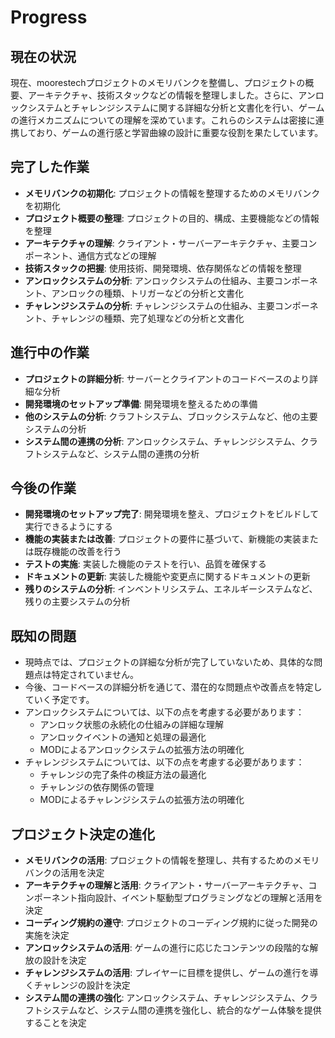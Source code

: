 # Progress

## 現在の状況

現在、moorestechプロジェクトのメモリバンクを整備し、プロジェクトの概要、アーキテクチャ、技術スタックなどの情報を整理しました。さらに、アンロックシステムとチャレンジシステムに関する詳細な分析と文書化を行い、ゲームの進行メカニズムについての理解を深めています。これらのシステムは密接に連携しており、ゲームの進行感と学習曲線の設計に重要な役割を果たしています。

## 完了した作業

- **メモリバンクの初期化**: プロジェクトの情報を整理するためのメモリバンクを初期化
- **プロジェクト概要の整理**: プロジェクトの目的、構成、主要機能などの情報を整理
- **アーキテクチャの理解**: クライアント・サーバーアーキテクチャ、主要コンポーネント、通信方式などの理解
- **技術スタックの把握**: 使用技術、開発環境、依存関係などの情報を整理
- **アンロックシステムの分析**: アンロックシステムの仕組み、主要コンポーネント、アンロックの種類、トリガーなどの分析と文書化
- **チャレンジシステムの分析**: チャレンジシステムの仕組み、主要コンポーネント、チャレンジの種類、完了処理などの分析と文書化

## 進行中の作業

- **プロジェクトの詳細分析**: サーバーとクライアントのコードベースのより詳細な分析
- **開発環境のセットアップ準備**: 開発環境を整えるための準備
- **他のシステムの分析**: クラフトシステム、ブロックシステムなど、他の主要システムの分析
- **システム間の連携の分析**: アンロックシステム、チャレンジシステム、クラフトシステムなど、システム間の連携の分析

## 今後の作業

- **開発環境のセットアップ完了**: 開発環境を整え、プロジェクトをビルドして実行できるようにする
- **機能の実装または改善**: プロジェクトの要件に基づいて、新機能の実装または既存機能の改善を行う
- **テストの実施**: 実装した機能のテストを行い、品質を確保する
- **ドキュメントの更新**: 実装した機能や変更点に関するドキュメントの更新
- **残りのシステムの分析**: インベントリシステム、エネルギーシステムなど、残りの主要システムの分析

## 既知の問題

- 現時点では、プロジェクトの詳細な分析が完了していないため、具体的な問題点は特定されていません。
- 今後、コードベースの詳細分析を通じて、潜在的な問題点や改善点を特定していく予定です。
- アンロックシステムについては、以下の点を考慮する必要があります：
  - アンロック状態の永続化の仕組みの詳細な理解
  - アンロックイベントの通知と処理の最適化
  - MODによるアンロックシステムの拡張方法の明確化
- チャレンジシステムについては、以下の点を考慮する必要があります：
  - チャレンジの完了条件の検証方法の最適化
  - チャレンジの依存関係の管理
  - MODによるチャレンジシステムの拡張方法の明確化

## プロジェクト決定の進化

- **メモリバンクの活用**: プロジェクトの情報を整理し、共有するためのメモリバンクの活用を決定
- **アーキテクチャの理解と活用**: クライアント・サーバーアーキテクチャ、コンポーネント指向設計、イベント駆動型プログラミングなどの理解と活用を決定
- **コーディング規約の遵守**: プロジェクトのコーディング規約に従った開発の実施を決定
- **アンロックシステムの活用**: ゲームの進行に応じたコンテンツの段階的な解放の設計を決定
- **チャレンジシステムの活用**: プレイヤーに目標を提供し、ゲームの進行を導くチャレンジの設計を決定
- **システム間の連携の強化**: アンロックシステム、チャレンジシステム、クラフトシステムなど、システム間の連携を強化し、統合的なゲーム体験を提供することを決定